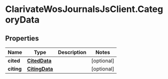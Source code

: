 # ClarivateWosJournalsJsClient.CategoryData

## Properties

Name | Type | Description | Notes
------------ | ------------- | ------------- | -------------
**cited** | [**CitedData**](CitedData.md) |  | [optional] 
**citing** | [**CitingData**](CitingData.md) |  | [optional] 



